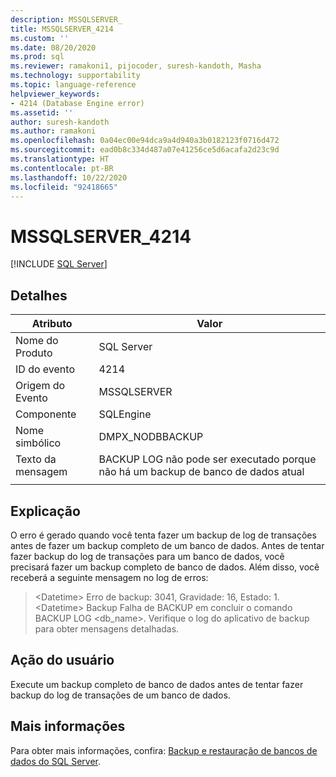 ```yaml
---
description: MSSQLSERVER_
title: MSSQLSERVER_4214
ms.custom: ''
ms.date: 08/20/2020
ms.prod: sql
ms.reviewer: ramakoni1, pijocoder, suresh-kandoth, Masha
ms.technology: supportability
ms.topic: language-reference
helpviewer_keywords:
- 4214 (Database Engine error)
ms.assetid: ''
author: suresh-kandoth
ms.author: ramakoni
ms.openlocfilehash: 0a04ec00e94dca9a4d940a3b0182123f0716d472
ms.sourcegitcommit: ead0b8c334d487a07e41256ce5d6acafa2d23c9d
ms.translationtype: HT
ms.contentlocale: pt-BR
ms.lasthandoff: 10/22/2020
ms.locfileid: "92418665"
---
```

# <a name="mssqlserver_4214"></a>MSSQLSERVER_4214
 [!INCLUDE [SQL Server](../../includes/applies-to-version/sqlserver.md)]

## <a name="details"></a>Detalhes

|Atributo|Valor|
|---|---|
|Nome do Produto|SQL Server|
|ID do evento|4214|
|Origem do Evento|MSSQLSERVER|
|Componente|SQLEngine|
|Nome simbólico|DMPX_NODBBACKUP|
|Texto da mensagem|BACKUP LOG não pode ser executado porque não há um backup de banco de dados atual|
||

## <a name="explanation"></a>Explicação

O erro é gerado quando você tenta fazer um backup de log de transações antes de fazer um backup completo de um banco de dados. Antes de tentar fazer backup do log de transações para um banco de dados, você precisará fazer um backup completo de banco de dados. Além disso, você receberá a seguinte mensagem no log de erros:

> \<Datetime> Erro de backup: 3041, Gravidade: 16, Estado: 1.  
\<Datetime> Backup Falha de BACKUP em concluir o comando BACKUP LOG \<db_name>. Verifique o log do aplicativo de backup para obter mensagens detalhadas.

## <a name="user-action"></a>Ação do usuário

Execute um backup completo de banco de dados antes de tentar fazer backup do log de transações de um banco de dados.

## <a name="more-information"></a>Mais informações

Para obter mais informações, confira: [Backup e restauração de bancos de dados do SQL Server](/sql/relational-databases/backup-restore/back-up-and-restore-of-sql-server-databases).